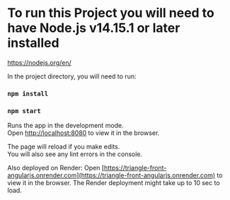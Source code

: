 # To run this Project you will need to have Node.js v14.15.1 or later installed
https://nodejs.org/en/

In the project directory, you will need to run:

### `npm install`
### `npm start`

Runs the app in the development mode.\
Open [http://localhost:8080](http://localhost:8080) to view it in the browser.

The page will reload if you make edits.\
You will also see any lint errors in the console.

Also deployed on Render:
Open [https://triangle-front-angularjs.onrender.com](https://triangle-front-angularjs.onrender.com) to view it in the browser.
The Render deployment might take up to 10 sec to load.
